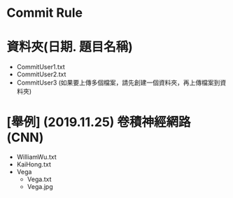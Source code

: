Commit Rule
=============

# 資料夾(日期. 題目名稱)
  - CommitUser1.txt
  - CommitUser2.txt
  - CommitUser3 (如果要上傳多個檔案，請先創建一個資料夾，再上傳檔案到資料夾)

# [舉例] (2019.11.25) 卷積神經網路(CNN)
  - WilliamWu.txt
  - KaiHong.txt
  - Vega 
    - Vega.txt
    - Vega.jpg
